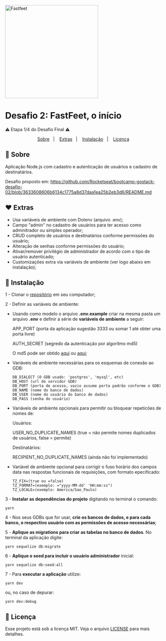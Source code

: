 <img alt="Fastfeet" title="Fastfeet" src="https://github.com/Rocketseat/bootcamp-gostack-desafio-02/blob/3633608606b6134c1775a8d37daa1ea25b2eb3d6/.github/logo.png" width="300px" style="max-width:100%;">

# Desafio 2: FastFeet, o início
⚠️ Etapa 1/4 do Desafio Final ⚠️


<p align="center">
  <a href="#-sobre">Sobre</a>&nbsp;&nbsp;&nbsp;|&nbsp;&nbsp;&nbsp;
  <a href="#-extras">Extras</a>&nbsp;&nbsp;&nbsp;|&nbsp;&nbsp;&nbsp;
  <a href="#-instalação">Instalação</a>&nbsp;&nbsp;&nbsp;|&nbsp;&nbsp;&nbsp;
  <a href="#memo-licença">Licença</a>
</p>


## 🚀 **Sobre**
Aplicação Node.js com cadastro e autenticação de usuários e cadastro de destinatários.

Desafio proposto em: https://github.com/Rocketseat/bootcamp-gostack-desafio-02/blob/3633608606b6134c1775a8d37daa1ea25b2eb3d6/README.md


## ♥ **Extras**

- Usa variáveis de ambiente com Dotenv (arquivo .env);
- Campo "admin" no cadastro de usuários para ter acesso como adminitrador ou simples operador;
- CRUD completo de usuários e destinatários conforme permissões do usuário;
- Alteração de senhas conforme permissões do usuário;
- Ativar/remover privilégio de administrador de acordo com o tipo de usuário autenticado;
- Customizações extra via variáveis de ambiente (ver logo abaixo em instalação);


## 🚀 **Instalação**
1 - Clonar o <a href="https://github.com/jairpro/bootcamp-gostack-desafio-02">repositório</a> em seu computador;

2 - Definir as variáveis de ambiente:

  - Usando como modelo o arquivo **.env.example** criar na mesma pasta um arquivo **.env** e definir a série de **variáveis de ambiente** a seguir:

    APP_PORT (porta da aplicação sugestão 3333 ou somar 1 até obter uma porta livre)

    AUTH_SECRET (segredo da autenticação por algorítmo md5)

    O md5 pode ser obtido <a href="https://www.md5online.org/">aqui</a> ou <a href="https://www.md5hashgenerator.com/">aqui</a>;

  - Variáveis de ambiente necessárias para os esquemas de conexão ao GDB:

        DB_DIALECT (O GDB usado: 'postgres', 'mysql', etc)
        DB_HOST (url do servidor GDB)
        DB_PORT (porta de acesso, vazio assume porta padrão conforme o GDB)
        DB_NAME (nome do banco de dados)
        DB_USER (nome do usuário do banco de dados)
        DB_PASS (senha do usuário)

  - Variáveis de ambiente opcionais para permitir ou bloquear repeticões de nomes de:

    Usuários:

      USER_NO_DUPLICATE_NAMES (true = não permite nomes duplicados de usuários, false = permite)

    Destinatários:

      RECIPIENT_NO_DUPLICATE_NAMES (ainda não foi implementado)

  - Variável de ambiente opcional para corrigir o fuso horário dos campos data nas respostas funcionais de requisições, com formato epecificado:

        TZ_FIX=(true ou =false)
        TZ_FORMAT=(exemplo: ="yyyy-MM-dd' 'HH:mm:ss")
        TZ_LOCALE=(exemplo: America/Sao_Paulo)


3 - **Instalar as dependências do projeto** digitando no terminal o comando:

    yarn

4 - Nos seus GDBs que for usar, **crie os bancos de dados, e para cada banco, o respectivo usuário com as permissões de acesso necessárias**;

5 - **Aplique as migrations para criar as tabelas no banco de dados**. No terminal da aplicação digite:

    yarn sequelize db:migrate

6 - **Aplique o seed para incluir o usuário administrador** inicial:

    yarn sequelize db:seed:all

7 - Para **executar a aplicação** utilize:

    yarn dev

ou, no caso de depurar:

    yarn dev:debug

## :memo: Licença

Esse projeto está sob a licença MIT. Veja o arquivo <a href="https://github.com/jairpro/bootcamp-gostack-desafio-02/blob/master/LICENSE">LICENSE</a> para mais detalhes.
